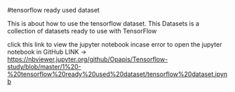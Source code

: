 #tensorflow ready used dataset

This is about how to use the tensorflow dataset. This Datasets is a collection of datasets ready to use with TensorFlow

click this link to view the jupyter notebook incase error to open the jupyter notebook in GitHub LINK -> 
https://nbviewer.jupyter.org/github/Opapis/Tensorflow-study/blob/master/1%20-%20tensorflow%20ready%20used%20dataset/tensorflow%20dataset.ipynb
